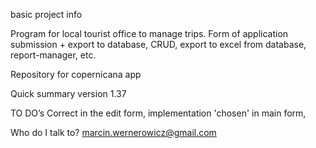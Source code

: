 basic project info

Program for local tourist office to manage trips. Form of application submission + export to database, CRUD,
export to excel from database, report-manager, etc. 

Repository for copernicana app

Quick summary
version 1.37

TO DO’s
Correct in the edit form, implementation 'chosen' in main form, 

Who do I talk to? 
marcin.wernerowicz@gmail.com

